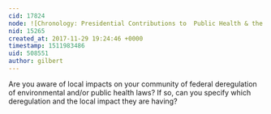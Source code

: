 ```yaml
---
cid: 17824
node: ![Chronology: Presidential Contributions to  Public Health & the Environment](../notes/gilbert/11-29-2017/chronology-presidential-contributions-to-public-health-the-environment)
nid: 15265
created_at: 2017-11-29 19:24:46 +0000
timestamp: 1511983486
uid: 508551
author: gilbert
---
```


Are you aware of local impacts on your community of federal deregulation of environmental and/or public health laws? If so, can you specify which deregulation and the local impact they are having?